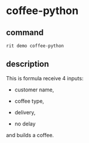 # coffee-python

## command

```bash
rit demo coffee-python
```

## description

This is formula receive 4 inputs:

- customer name, 

- coffee type, 

- delivery,

- no delay 

and builds a coffee.